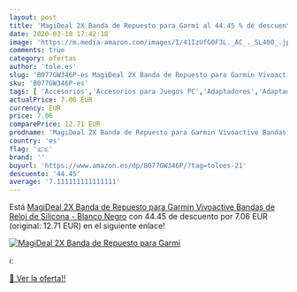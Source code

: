 ```yaml
---
layout: post
title: 'MagiDeal 2X Banda de Repuesto para Garmi al 44.45 % de descuento'
date: 2020-03-10 17:42:18
image: 'https://m.media-amazon.com/images/I/41IzUfG0F3L._AC_._SL400_.jpg'
comments: true
category: ofertas
author: 'tole.es'
slug: 'B077GW346P-es MagiDeal 2X Banda de Repuesto para Garmin Vivoactive...'
sku: 'B077GW346P-es'
tags: [ 'Accesorios','Accesorios para Juegos PC','Adaptadores','Adaptadores USB','Almacenamiento de datos','Almacenamiento de datos externo','Altavoces','Altavoces de suelo','Aspiración, limpieza y cuidado de suelo y ventanas','Aspiradoras','Auriculares para equipo de audio','Auriculares y accesorios','Barebones','Bombillas','Bombillas Wi-Fi','Comunicación móvil y accesorios','Cámaras compactas digitales','Cámaras digitales','Discos duros externos','Electrónica','Equipos de audio y Hi-Fi','Figuras interactivas para Nintendo 3DS y 2DS','Fotografía y videocámaras','Hardware y juegos para Nintendo 3DS y 2DS','Hardware y juegos para Nintendo Switch','Hogar y cocina','Iluminación','Informática','Juegos para Nintendo Switch','Juegos y Accesorios para PC','Memorias USB','Móviles','Móviles y smartphones libres','Portátiles','Proyectores','Ratones','Ratones para gamers para PC','Robots aspiradores','Sistemas precursores y micro consolas','Smartwatches','TV, vídeo y home cinema','Tarjetas de memoria','Tarjetas microSD','Teclados, ratones y periféricos de entrada','Tecnología para vestir','Videojuegos','garmin', ]
actualPrice: 7.06 EUR
currency: EUR
price: 7.06
comparePrice: 12.71 EUR
prodname: 'MagiDeal 2X Banda de Repuesto para Garmin Vivoactive Bandas de Reloj de Silicona - Blanco Negro'
country: 'es'
flag: '🇪🇸'
brand: ''
buyurl: 'https://www.amazon.es/dp/B077GW346P/?tag=tolees-21'
descuento: '44.45'
average: '7.111111111111111'
---
```


Está [MagiDeal 2X Banda de Repuesto para Garmin Vivoactive Bandas de Reloj de Silicona - Blanco Negro](https://www.amazon.es/dp/B077GW346P/?tag=tolees-21) con 44.45 de descuento por 7.06 EUR (original: 12.71 EUR) en el siguiente enlace!

[![MagiDeal 2X Banda de Repuesto para Garmi](https://m.media-amazon.com/images/I/41IzUfG0F3L._AC_._SL400_.jpg)](https://www.amazon.es/dp/B077GW346P/?tag=tolees-21)

ℹ️:


[🛒 Ver la oferta!!](https://www.amazon.es/dp/B077GW346P/?tag=tolees-21)
